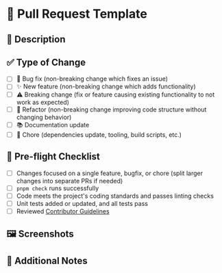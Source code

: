# 🚀 Pull Request Template

## 📖 Description

<!-- Provide a clear, concise description of what this PR does and the problem it solves. Include links to related issues, if applicable. -->

## ✅ Type of Change

<!-- Check all boxes that apply -->

- [ ] 🐞 Bug fix (non-breaking change which fixes an issue)
- [ ] ✨ New feature (non-breaking change which adds functionality)
- [ ] ⚠️ Breaking change (fix or feature causing existing functionality to not work as expected)
- [ ] 🔨 Refactor (non-breaking change improving code structure without changing behavior)
- [ ] 📚 Documentation update
- [ ] 🧹 Chore (dependencies update, tooling, build scripts, etc.)

## 🧪 Pre-flight Checklist

<!-- Verify these items before submitting -->

- [ ] Changes focused on a single feature, bugfix, or chore (split larger changes into separate PRs if needed)
- [ ] `pnpm check` runs successfully
- [ ] Code meets the project's coding standards and passes linting checks
- [ ] Unit tests added or updated, and all tests pass
- [ ] Reviewed [Contributor Guidelines](https://github.com/willgravinadev/green-acesso/blob/master/CONTRIBUTING.md)

## 🖼️ Screenshots

<!-- Include screenshots or screen recordings for UI-related changes -->

## 💬 Additional Notes

<!-- Add any context or additional information helpful for reviewing this PR -->
